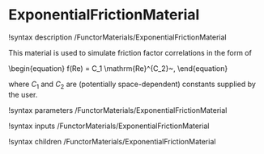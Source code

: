 # ExponentialFrictionMaterial

!syntax description /FunctorMaterials/ExponentialFrictionMaterial

This material is used to simulate friction factor correlations in the form of

\begin{equation}
f(Re) = C_1 \mathrm{Re}^{C_2}~,
\end{equation}

where $C_1$ and $C_2$ are (potentially space-dependent) constants supplied by the user.

!syntax parameters /FunctorMaterials/ExponentialFrictionMaterial

!syntax inputs /FunctorMaterials/ExponentialFrictionMaterial

!syntax children /FunctorMaterials/ExponentialFrictionMaterial
